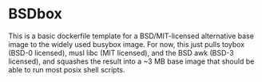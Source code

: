 # BSDbox

This is a basic dockerfile template for a BSD/MIT-licensed alternative base image to the widely used busybox image.
For now, this just pulls toybox (BSD-0 licensed), musl libc (MIT licensed), and the BSD awk (BSD-3 licensed),
and squashes the result into a ~3 MB base image that should be able to run most posix shell scripts.
